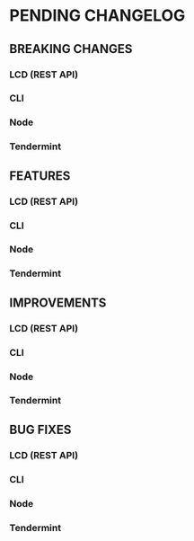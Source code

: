 # PENDING CHANGELOG

<!----------------------------- BREAKING CHANGES ----------------------------->

## BREAKING CHANGES

### LCD (REST API)

### CLI

### Node

### Tendermint

<!--------------------------------- FEATURES --------------------------------->

## FEATURES

### LCD (REST API)

### CLI

### Node

### Tendermint

<!------------------------------- IMPROVEMENTS ------------------------------->

## IMPROVEMENTS

### LCD (REST API)

### CLI

### Node

### Tendermint

<!--------------------------------- BUG FIXES -------------------------------->

## BUG FIXES

### LCD (REST API)

### CLI

### Node

### Tendermint
